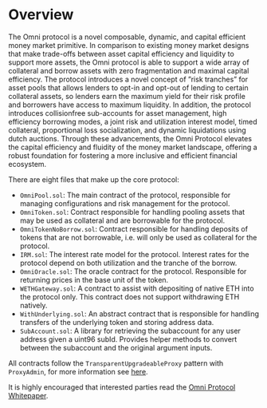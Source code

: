 
# Overview
The Omni protocol is a novel composable, dynamic, and capital efficient money market primitive. In comparison to existing money market
designs that make trade-offs between asset capital
efficiency and liquidity to support more assets, the
Omni protocol is able to support a wide array of
collateral and borrow assets with zero fragmentation and maximal capital efficiency. The protocol introduces a novel concept of ”risk tranches”
for asset pools that allows lenders to opt-in and
opt-out of lending to certain collateral assets, so
lenders earn the maximum yield for their risk profile and borrowers have access to maximum liquidity. In addition, the protocol introduces collisionfree sub-accounts for asset management, high efficiency borrowing modes, a joint risk and utilization interest model, timed collateral, proportional
loss socialization, and dynamic liquidations using
dutch auctions. Through these advancements, the
Omni Protocol elevates the capital efficiency and
fluidity of the money market landscape, offering
a robust foundation for fostering a more inclusive
and efficient financial ecosystem.

There are eight files that make up the core protocol:
- `OmniPool.sol`: The main contract of the protocol, responsible for managing configurations and risk management for the protocol.
- `OmniToken.sol`: Contract responsible for handling pooling assets that may be used as collateral and are borrowable for the protocol.
- `OmniTokenNoBorrow.sol`: Contract responsible for handling deposits of tokens that are not borrowable, i.e. will only be used as collateral for the protocol.
- `IRM.sol`: The interest rate model for the protocol. Interest rates for the protocol depend on both utilization and the tranche of the borrow.
- `OmniOracle.sol`: The oracle contract for the protocol. Responsible for returning prices in the base unit of the token.
- `WETHGateway.sol`: A contract to assist with depositing of native ETH into the protocol only. This contract does not support withdrawing ETH natively.
- `WithUnderlying.sol`: An abstract contract that is responsible for handling transfers of the underlying token and storing address data.
- `SubAccount.sol`: A library for retrieving the subaccount for any user address given a uint96 subId. Provides helper methods to convert between the subaccount and the original argument inputs.

All contracts follow the `TransparentUpgradeableProxy` pattern with `ProxyAdmin`, for more information see [here](https://docs.openzeppelin.com/contracts/4.x/api/proxy#TransparentUpgradeableProxy).

It is highly encouraged that interested parties read the [Omni Protocol Whitepaper](https://www.betafinance.org/OmniByBeta_Whitepaper.pdf).
